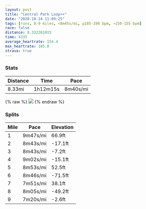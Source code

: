 ```yaml
---
layout: post
title: "Central Park Loop++"
date: "2020-10-24 11:09:25"
tags: [runs, 8-9 miles, <8m45s/mi, μ185-190 bpm, →150-155 bpm]
race: false
distance: 8.332261015
time: 4335
average_heartrate: 154.4
max_heartrate: 185.0
strava: true
---
```


### Stats

| Distance | Time | Pace |
|----------|------|------|
|8.33mi|1h12m15s|8m40s/mi|

{% raw %}
<img src='https://maps.googleapis.com/maps/api/staticmap?maptype=roadmap&path=enc:co_xFr{jbMS|Af@l@Rj@Gn@Hd@CnBe@z@k@d@iB`D[|@Y|ABd@UrDDZp@~@t@l@ZH`Bg@^eAJ}@Ai@pAiAnBIhCuA`@Cf@RrAhAXf@Hl@\|@ZhD^z@d@b@~Br@Lp@\j@L`B\fB`AlBl@l@~BtAdAb@jCh@jAn@`AbA^zBz@bAvAXxBc@zAT|@tA^nCVh@VrAr@d@~CHg@vAd@j@Rd@t@Nj@C`Da@fDf@LKzACVj@\TBRhDtAzBrFlAr@^HbCo@LR~@Bx@n@|@ZVx@lAxARx@Zx@`@d@^~@fA~@`AX^h@t@fBRnAP^`Ad@~Kt@EJl@A|B|Bp@h@JRV`CTb@n@b@nAj@pAIXJPf@@\JLpBHl@f@bC`At@v@H\\RDfA\`@\FtCi@BdBOx@Vv@jPuLsALMM`@o@cDiB}@SgAk@c@q@UIIa@eAkAWgA@i@Qi@GeAJi@fAaCJ_AEy@iBeBQ_AkAe@kC{Bu@mAEi@]e@oAaAk@UyAAMa@wABgAn@eBOyBqAW]a@uAgAwBs@k@y@FmAKyBs@a@]}Co@wAq@iB}AWsAk@O]y@m@i@}Bu@[a@w@YaBsA_@s@k@}ABWMeAW_A@c@Pk@\}BO}B_Ao@QWa@G_@YsBa@_AsAuBeAs@y@_DiBk@O_@m@iCqBQ]{CuAqAIuALkBc@uBTkBnAkAGk@S_F}CkBeCaAw@m@kAi@_@q@EgAReAAyE_AeAw@e@m@]u@[kA_A{@k@Z_@fAPhA`AvBF`@MzAS`@ULy@Tc@[gAaBoAy@q@u@mBk@_ACy@^cBzBwAxCOdD[jCDv@v@zAbAx@f@F\s@LcBlAyBZOjBCrAg@hBYfAX|@l@bAhBT|@X|BhApA~@f@b@Hf@i@Ty@dAsCOyCqAqC{@qAWgAAg@NuAAk@q@oA_@YsAkDm@OaAx@Ob@RtAtAdCFd@Gp@g@z@[L{Ak@iDcDyC}Au@m@S]?k@r@aD@g@c@w@iAe@q@iATm@TqCNKFu@`@e@`BwEj@c@jAaDCeBK{@^sAAm@h@_AIc@zA{Bg@QHGC?pB_FOQX@tAoAXe@^mA\a@ZwAjAaC@o@Lw@&key=AIzaSyC1MId7bFpkLXNAaYhBSTb8jLyiSqzbDtM&size=800x800&markers=color:yellow|label:S|40.79874,-73.95274&markers=color:green|label:F|40.7946,-73.94157999999999'>
{% endraw %}

### Splits

| Mile | Pace | Elevation |
|------|------|-----------|
|1|9m47s/mi|66.9ft|
|2|8m43s/mi|-17.1ft|
|3|8m43s/mi|-7.2ft|
|4|9m02s/mi|-15.1ft|
|5|8m53s/mi|52.5ft|
|6|8m46s/mi|-71.5ft|
|7|7m51s/mi|38.1ft|
|8|8m05s/mi|-49.2ft|
|9|7m20s/mi|-2.6ft|

